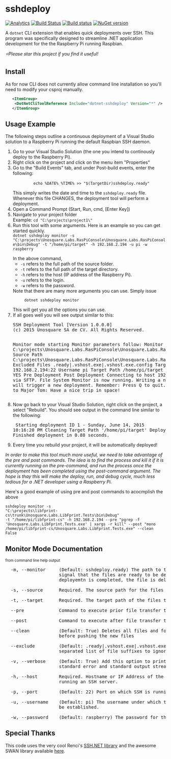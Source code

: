 # sshdeploy
 [![Analytics](https://ga-beacon.appspot.com/UA-8535255-2/unosquare/sshdeploy/)](https://github.com/igrigorik/ga-beacon)
[![Build Status](https://travis-ci.org/unosquare/sshdeploy.svg?branch=master)](https://travis-ci.org/unosquare/sshdeploy)
[![Build status](https://ci.appveyor.com/api/projects/status/p6c0whp2xfajuu0c?svg=true)](https://ci.appveyor.com/project/geoperez/sshdeploy)
[![NuGet version](https://badge.fury.io/nu/sshdeploy.svg)](https://badge.fury.io/nu/sshdeploy)

A `dotnet` CLI extension that enables quick deployments over SSH. This program was specifically designed to streamline .NET application development for the the Raspberry Pi running Raspbian. 

*:star:Please star this project if you find it useful!*

## Install
 As for now  CLI does not currently allow command line installation so you'll need to modify your csproj manually.
 ```xml
    <ItemGroup>
     <DotNetCliToolReference Include="dotnet-sshdeploy" Version="*" />
    </ItemGroup>
 ```
 
<h2>Usage Example</h2>

The following steps outline a continuous deployment of a Visual Studio solution to a Raspberry Pi running the default Raspbian SSH daemon.

<ol>
     <li>Go to your Visual Studio Solution (the one you intend to continously deploy to the Raspberry Pi).
     </li>
     <li>Right click on the project and click on the menu item "Properties"</li>
     <li>Go to the "Build Events" tab, and under Post-build events, enter the following: <br />
         <code>
         echo %DATE% %TIME% >> "$(TargetDir)sshdeploy.ready"
         </code>
         <br />
         This simply writes the date and time to the <code>sshdeploy.ready</code> file. Whenever this file CHANGES, the deployment tool will perform a deployment.
     </li> 
 <li>Open a Command Prompt (Start, Run, cmd, [Enter Key])</li>
 <li>
     Navigate to  your project folder
     <br />Example:
     <code>cd "C:\projects\project1\"</code>
 </li>
 <li>
     Run this tool with some arguments. Here is an example so you can get started quickly.
     <br />
     <code>dotnet sshdeploy monitor -s "C:\projects\Unosquare.Labs.RasPiConsole\Unosquare.Labs.RasPiConsole\bin\Debug" -t "/home/pi/target" -h 192.168.2.194 -u pi -w raspberry
     </code>
     <br />
     In the above command,
     <ul>
     <li><code>-s</code> refers to the full path of the source folder.</li>
     <li><code>-t</code> refers to the full path of the target directory.</li>
     <li><code>-h</code> refers to the host (IP address of the Raspberry Pi).</li>
     <li><code>-u</code> refers to the login.</li>
     <li><code>-w</code> refers to the password.</li>
     </ul>
     Note that there are many more arguments you can use. Simply issue <br />
     <code>
     dotnet sshdeploy monitor
     </code>
     <br />This will get you all the options you can use.
     </li>
     <li>If all goes well you will see output similar to this:<br />
     <pre>
SSH Deployment Tool [Version 1.0.0.0]
(c) 2015 Unosquare SA de CV. All Rights Reserved.

Monitor mode starting
Monitor parameters follow:
    Monitor File    C:\projects\Unosquare.Labs.RasPiConsole\Unosquare.Labs.RasPiConsole\bin\Debug\sshdeploy.ready
    Source Path     C:\projects\Unosquare.Labs.RasPiConsole\Unosquare.Labs.RasPiConsole\bin\Debug
    Excluded Files  .ready|.vshost.exe|.vshost.exe.config
    Target Address  192.168.2.194:22
    Username        pi
    Target Path     /home/pi/target
    Clean Target    YES
    Pre Deployment
    Post Deployment
Connecting to host 192.168.2.194:22 via SFTP.
File System Monitor is now running.
Writing a new monitor file will trigger a new deployment.
Remember: Press Q to quit.
Ground Control to Major Tom: Have a nice trip in space!
     </pre>
     </li>
     <li>Now go back to your Visual Studio Solution, right click on the project, a select "Rebuild". You should see output in the command line similar to the following:<br />
     <pre>
     Starting deployment ID 1 - Sunday, June 14, 2015 10:16:20 PM
     Cleaning Target Path '/home/pi/target'
     Deploying 3 files.
     Finished deployment in 0.88 seconds.
     </pre>
     </li>
     <li>
     Every time you rebuild your project, it will be automatically deployed!
     </li>
</ol>

<i>In order to make this tool much more useful, we need to take advantage of the pre and post commands. The idea is to find the process and kill it if it is currently running on the pre-command, and run the process once the deployment has been completed using the post-command argument. The hope is thay this will make the deploy, run, and debug cycle, much less tedious for a .NET developer using a Raspberry Pi.</i>

Here's a good example of using pre and post commands to acocmplish the above

<code>sshdeploy monitor -s "C:\projects\libfprint-cs\trunk\Unosquare.Labs.LibFprint.Tests\bin\Debug" -t "/home/pi/libfprint-cs" -h 192.168.2.194 --pre "pgrep -f 'Unosquare.Labs.LibFprint.Tests.exe' | xargs -r kill" --post "mono /home/pi/libfprint-cs/Unosquare.Labs.LibFprint.Tests.exe" --clean False
</code>

<h2>Monitor Mode Documentation</h2><small>from command line help output</small>

<pre>
  -m, --monitor     (Default: sshdeploy.ready) The path to the file used as a
                    signal that the files are ready to be deployed. Once the
                    deployemtn is completed, the file is deleted.

  -s, --source      Required. The source path for the files to transfer

  -t, --target      Required. The target path of the files to transfer

  --pre             Command to execute prior file transfer to target

  --post            Command to execute after file transfer to target

  --clean           (Default: True) Deletes all files and folders on the target
                    before pushing the new files

  --exclude         (Default: .ready|.vshost.exe|.vshost.exe.config) a pipe (|)
                    separated list of file suffixes to ignore while deploying.

  -v, --verbose     (Default: True) Add this option to print messages to
                    standard error and standard output streams.

  -h, --host        Required. Hostname or IP Address of the target. -- Must be
                    running an SSH server.

  -p, --port        (Default: 22) Port on which SSH is running.

  -u, --username    (Default: pi) The username under which the connection will
                    be established.

  -w, --password    (Default: raspberry) The password for the given username.
</pre>

<h2>Special Thanks</h2>
<p>
This code uses the very cool Renci's <a href="https://github.com/sshnet/SSH.NET" target="_blank">SSH.NET library</a> and the awesome SWAN library available <a href="https://github.com/unosquare/swan" target="_blank">here</a>.
</p>
